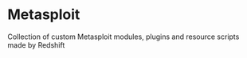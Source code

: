 # Metasploit
Collection of custom Metasploit modules, plugins and resource scripts made by Redshift

